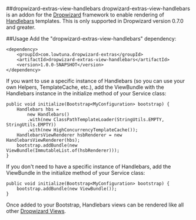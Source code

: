 ##dropwizard-extras-view-handlebars
dropwizard-extras-view-handlebars is an addon for the [Dropwizard](http://www.dropwizard.io/) framework to enable rendering of [Handlebars](http://handlebarsjs.com/) templates. This is only supported in Dropwizard version 0.7.0 and greater.

##Usage
Add the "dropwizard-extras-view-handlebars" dependency:

	<dependency>
		<groupId>com.lowtuna.dropwizard-extras</groupId>
    	<artifactId>dropwizard-extras-view-handlebars</artifactId>
    	<version>1.0.0-SNAPSHOT</version>
 	</dependency>

If you want to use a specific instance of Handlebars (so you can use your own Helpers, TemplateCache, etc.), add the ViewBundle with the Handlebars instance in the initialize method of your Service class:

	public void initialize(Bootstrap<MyConfiguration> bootstrap) {
 		Handlebars hbs = 
 			new Handlebars()
 			.with(new ClassPathTemplateLoader(StringUtils.EMPTY, StringUtils.EMPTY))
 			.with(new HighConcurrencyTemplateCache());
 		HandlebarsViewRenderer hsbRenderer = new HandlebarsViewRenderer(hbs);
		bootstrap.addBundle(new ViewBundle(ImmutableList.of(hsbRenderer)));
	}
	
If you don't need to have a specific instance of Handlebars, add the ViewBundle in the initialize method of your Service class:

	public void initialize(Bootstrap<MyConfiguration> bootstrap) {
		bootstrap.addBundle(new ViewBundle());
	}

Once added to your Bootstrap, Handlebars views can be rendered like all other [Dropwizard Views](http://www.dropwizard.io/manual/views/).
